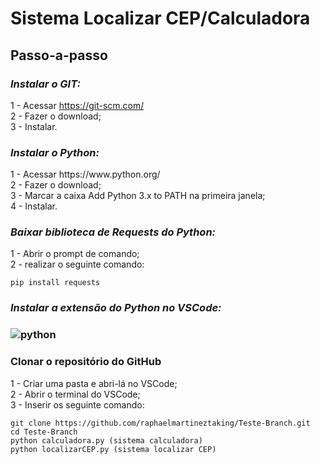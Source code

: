 <h1><b>Sistema Localizar CEP/Calculadora</b></h1>

<h2>Passo-a-passo</h2>
<h3><i>Instalar o GIT:</i></H3>

1 - Acessar https://git-scm.com/<br>
2 - Fazer o download;<br>
3 - Instalar.

<h3><i>Instalar o Python:</i></h3>
1 - Acessar https://www.python.org/<br>
2 - Fazer o download;<br>
3 - Marcar a caixa Add Python 3.x to PATH na primeira janela;<br>
4 - Instalar.

<h3><i>Baixar biblioteca de Requests do Python:</i></h3>
1 - Abrir o prompt de comando;<br>
2 - realizar o seguinte comando:<br>

``` 
pip install requests
``` 

<h3><i>Instalar a extensão do Python no VSCode:</i><h3>
  
![python](https://user-images.githubusercontent.com/78089312/106281680-4fa9c880-621e-11eb-818f-eba809f92285.png)
  
<h3>Clonar o repositório do GitHub</h3>
1 - Criar uma pasta e abri-lá no VSCode;<br>
2 - Abrir o terminal do VSCode;<br>
3 - Inserir os seguinte comando:<br>

``` 
git clone https://github.com/raphaelmartineztaking/Teste-Branch.git
cd Teste-Branch
python calculadora.py (sistema calculadora)
python localizarCEP.py (sistema localizar CEP)
``` 







